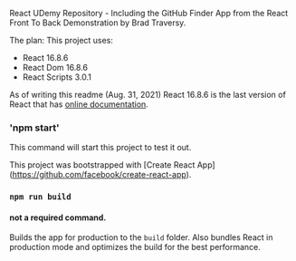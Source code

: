 React UDemy Repository - Including the GitHub Finder App from the React Front To Back Demonstration by Brad Traversy. 

The plan: 
This project uses:
- React 16.8.6 
- React Dom 16.8.6
- React Scripts 3.0.1

As of writing this readme (Aug. 31, 2021)
React 16.8.6 is the last version of React that has [online 
documentation](https://5d4b5feba32acd0008d0df98--reactjs.netlify.app).

### 'npm start'
This command will start this project to test it out. 

This project was bootstrapped with [Create React App] 
(https://github.com/facebook/create-react-app). 

### `npm run build`

#### not a required command. 
Builds the app for production to the `build` folder. Also bundles React in production mode 
and optimizes the build for the best performance.
